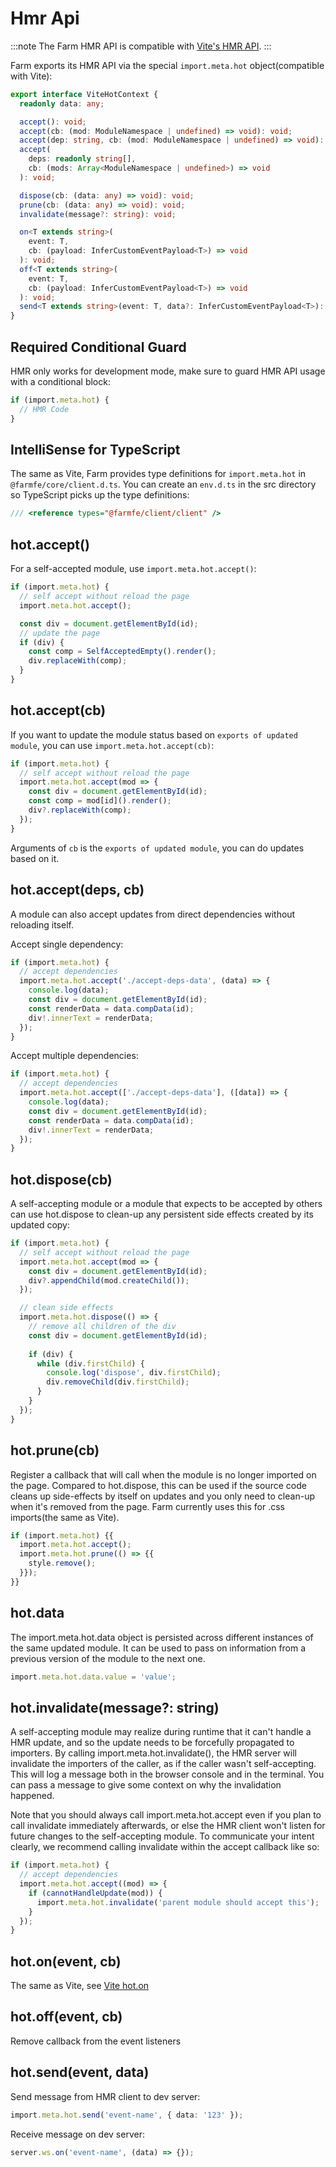 # Hmr Api
:::note
The Farm HMR API is compatible with [Vite's HMR API](https://vitejs.dev/guide/api-hmr.html).
:::

Farm exports its HMR API via the special `import.meta.hot` object(compatible with Vite):
```ts
export interface ViteHotContext {
  readonly data: any;

  accept(): void;
  accept(cb: (mod: ModuleNamespace | undefined) => void): void;
  accept(dep: string, cb: (mod: ModuleNamespace | undefined) => void): void;
  accept(
    deps: readonly string[],
    cb: (mods: Array<ModuleNamespace | undefined>) => void
  ): void;

  dispose(cb: (data: any) => void): void;
  prune(cb: (data: any) => void): void;
  invalidate(message?: string): void;

  on<T extends string>(
    event: T,
    cb: (payload: InferCustomEventPayload<T>) => void
  ): void;
  off<T extends string>(
    event: T,
    cb: (payload: InferCustomEventPayload<T>) => void
  ): void;
  send<T extends string>(event: T, data?: InferCustomEventPayload<T>): void;
}
```

## Required Conditional Guard
HMR only works for development mode, make sure to guard HMR API usage with a conditional block:

```ts
if (import.meta.hot) {
  // HMR Code
}
```

## IntelliSense for TypeScript
The same as Vite, Farm provides type definitions for `import.meta.hot` in `@farmfe/core/client.d.ts`. You can create an `env.d.ts` in the src directory so TypeScript picks up the type definitions:

```ts
/// <reference types="@farmfe/client/client" />
```

## hot.accept()
For a self-accepted module, use `import.meta.hot.accept()`:

```ts
if (import.meta.hot) {
  // self accept without reload the page
  import.meta.hot.accept();

  const div = document.getElementById(id);
  // update the page
  if (div) {
    const comp = SelfAcceptedEmpty().render();
    div.replaceWith(comp);
  }
}
```

## hot.accept(cb)
If you want to update the module status based on `exports of updated module`, you can use `import.meta.hot.accept(cb)`:

```ts
if (import.meta.hot) {
  // self accept without reload the page
  import.meta.hot.accept(mod => {
    const div = document.getElementById(id);
    const comp = mod[id]().render();
    div?.replaceWith(comp);
  });
}
```
Arguments of `cb` is the `exports of updated module`, you can do updates based on it.

## hot.accept(deps, cb)
A module can also accept updates from direct dependencies without reloading itself.

Accept single dependency:
```ts
if (import.meta.hot) {
  // accept dependencies
  import.meta.hot.accept('./accept-deps-data', (data) => {
    console.log(data);
    const div = document.getElementById(id);
    const renderData = data.compData(id);
    div!.innerText = renderData;
  });
}
```

Accept multiple dependencies:
```ts
if (import.meta.hot) {
  // accept dependencies
  import.meta.hot.accept(['./accept-deps-data'], ([data]) => {
    console.log(data);
    const div = document.getElementById(id);
    const renderData = data.compData(id);
    div!.innerText = renderData;
  });
}
```

## hot.dispose(cb)
A self-accepting module or a module that expects to be accepted by others can use hot.dispose to clean-up any persistent side effects created by its updated copy:

```ts
if (import.meta.hot) {
  // self accept without reload the page
  import.meta.hot.accept(mod => {
    const div = document.getElementById(id);
    div?.appendChild(mod.createChild());
  });

  // clean side effects
  import.meta.hot.dispose(() => {
    // remove all children of the div
    const div = document.getElementById(id);
    
    if (div) {
      while (div.firstChild) {
        console.log('dispose', div.firstChild);
        div.removeChild(div.firstChild);
      }
    }
  });
}
```

## hot.prune(cb)
Register a callback that will call when the module is no longer imported on the page. Compared to hot.dispose, this can be used if the source code cleans up side-effects by itself on updates and you only need to clean-up when it's removed from the page. Farm currently uses this for .css imports(the same as Vite).

```ts
if (import.meta.hot) {{
  import.meta.hot.accept();
  import.meta.hot.prune(() => {{
    style.remove();
  }});
}}
```

## hot.data

The import.meta.hot.data object is persisted across different instances of the same updated module. It can be used to pass on information from a previous version of the module to the next one.

```ts
import.meta.hot.data.value = 'value';
```

## hot.invalidate(message?: string)
A self-accepting module may realize during runtime that it can't handle a HMR update, and so the update needs to be forcefully propagated to importers. By calling import.meta.hot.invalidate(), the HMR server will invalidate the importers of the caller, as if the caller wasn't self-accepting. This will log a message both in the browser console and in the terminal. You can pass a message to give some context on why the invalidation happened.

Note that you should always call import.meta.hot.accept even if you plan to call invalidate immediately afterwards, or else the HMR client won't listen for future changes to the self-accepting module. To communicate your intent clearly, we recommend calling invalidate within the accept callback like so:

```ts
if (import.meta.hot) {
  // accept dependencies
  import.meta.hot.accept((mod) => {
    if (cannotHandleUpdate(mod)) {
      import.meta.hot.invalidate('parent module should accept this');
    }
  });
}
```

## hot.on(event, cb)
The same as Vite, see [Vite hot.on](https://vitejs.dev/guide/api-hmr.html#hot-on-event-cb)

## hot.off(event, cb)
Remove callback from the event listeners

## hot.send(event, data)
Send message from HMR client to dev server:

```ts
import.meta.hot.send('event-name', { data: '123' });
```

Receive message on dev server:

```ts
server.ws.on('event-name', (data) => {});
```